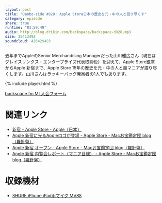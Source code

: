 ```yaml
---
layout: post
title: "Danbo-side #028: Apple Store日本の歴史を元・中の人と語り尽くす"
category: episode
share: true
runtime: "01:59:49"
audio: http://blog.drikin.com/backspace/backspace-d028.mp3
size: 35413492
soundcloud: 426429483
---
```


去年までAppleのSenior Merchandising Managerだった山川雅広さん（現在はグレイスリンクス・エンタープライズ代表取締役）を迎えて、Apple Store銀座からApple 新宿まで、Apple Store 15年の歴史を元・中の人と超マニアが語り尽くします。山川さんはラッキーバッグ発案者の1人でもあります。

{% include player.html %}

[backspace.fm ML入会フォーム](http://backspace.us11.list-manage.com/subscribe?u=09c933bd3997c1d16dbed156a&id=84b6529b91)

# 関連リンク

* [新宿 - Apple Store - Apple（日本）](https://www.apple.com/jp/retail/shinjuku/)
* [Apple 新宿に光るAppleロゴが登場 - Apple Store - Macお宝鑑定団 blog（羅針盤）](http://www.macotakara.jp/blog/apple_store/entry-34645.html)
* [Apple 新宿 オープン - Apple Store - Macお宝鑑定団 blog（羅針盤）](http://www.macotakara.jp/blog/apple_store/entry-34753.html)
* [Apple 新宿 内覧会レポート（マニア目線） - Apple Store - Macお宝鑑定団 blog（羅針盤）](http://www.macotakara.jp/blog/apple_store/entry-34741.html)

# 収録機材

* [SHURE iPhone iPad用マイク MV88](http://amzn.to/1UpQQIG)
